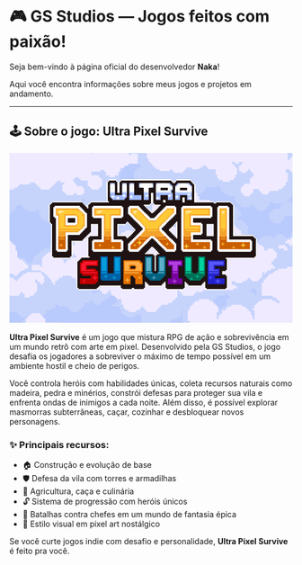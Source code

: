 # 🎮 GS Studios — Jogos feitos com paixão!

Seja bem-vindo à página oficial do desenvolvedor **Naka**!

Aqui você encontra informações sobre meus jogos e projetos em andamento.

---

## 🕹️ Sobre o jogo: Ultra Pixel Survive
![](img/ultrapixelsurvive_title.png)

**Ultra Pixel Survive** é um jogo que mistura RPG de ação e sobrevivência em um mundo retrô com arte em pixel. Desenvolvido pela GS Studios, o jogo desafia os jogadores a sobreviver o máximo de tempo possível em um ambiente hostil e cheio de perigos.

Você controla heróis com habilidades únicas, coleta recursos naturais como madeira, pedra e minérios, constrói defesas para proteger sua vila e enfrenta ondas de inimigos a cada noite. Além disso, é possível explorar masmorras subterrâneas, caçar, cozinhar e desbloquear novos personagens.

### ✨ Principais recursos:

- 🏠 Construção e evolução de base  
- 🛡️ Defesa da vila com torres e armadilhas  
- 🌾 Agricultura, caça e culinária  
- 🔓 Sistema de progressão com heróis únicos  
- 🐲 Batalhas contra chefes em um mundo de fantasia épica  
- 🧩 Estilo visual em pixel art nostálgico  

Se você curte jogos indie com desafio e personalidade, **Ultra Pixel Survive** é feito pra você.
